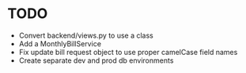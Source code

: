 # TODO
- Convert backend/views.py to use a class
- Add a MonthlyBillService
- Fix update bill request object to use proper camelCase field names
- Create separate dev and prod db environments

